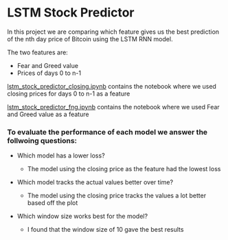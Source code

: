 # LSTM Stock Predictor

In this project we are comparing which feature gives us the best prediction of the nth day price of Bitcoin using the LSTM RNN model.

The two features are:
* Fear and Greed value
* Prices of days 0 to n-1

[lstm_stock_predictor_closing.ipynb](lstm_stock_predictor_closing.ipynb) contains the notebook where we used closing prices for days 0 to n-1 as a feature

[lstm_stock_predictor_fng.ipynb](lstm_stock_predictor_fng.ipynb) contains the notebook where we used Fear and Greed value as a feature

### To evaluate the performance of each model we answer the follwoing questions:


* Which model has a lower loss?
    * The model using the closing price as the feature had the lowest loss

* Which model tracks the actual values better over time?
    * The model using the closing price tracks the values a lot better based off the plot

* Which window size works best for the model?
    * I found that the window size of 10 gave the best results
